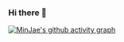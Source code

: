 ### Hi there 👋
[![MinJae's github activity graph](https://github-readme-activity-graph.vercel.app/graph?username=Ju-MINJAE&theme=react)](https://github.com/ashutosh00710/github-readme-activity-graph)

<!--
**Ju-MINJAE/Ju-MINJAE** is a ✨ _special_ ✨ repository because its `README.md` (this file) appears on your GitHub profile.

  <img src="https://github-readme-stats.vercel.app/api?username=Ju-MINJAE&show_icons=true&theme=react" alt="GitHub Stats">
Here are some ideas to get you started:

- 🔭 I’m currently working on ...
- 🌱 I’m currently learning ...
- 👯 I’m looking to collaborate on ...
- 🤔 I’m looking for help with ...
- 💬 Ask me about ...
- 📫 How to reach me: ...
- 😄 Pronouns: ...
- ⚡ Fun fact: ...
-->
